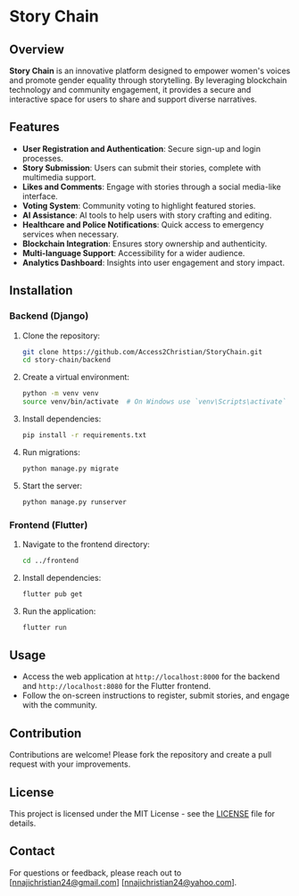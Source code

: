 
# Story Chain

## Overview
**Story Chain** is an innovative platform designed to empower women's voices and promote gender equality through storytelling. By leveraging blockchain technology and community engagement, it provides a secure and interactive space for users to share and support diverse narratives.

## Features
- **User Registration and Authentication**: Secure sign-up and login processes.
- **Story Submission**: Users can submit their stories, complete with multimedia support.
- **Likes and Comments**: Engage with stories through a social media-like interface.
- **Voting System**: Community voting to highlight featured stories.
- **AI Assistance**: AI tools to help users with story crafting and editing.
- **Healthcare and Police Notifications**: Quick access to emergency services when necessary.
- **Blockchain Integration**: Ensures story ownership and authenticity.
- **Multi-language Support**: Accessibility for a wider audience.
- **Analytics Dashboard**: Insights into user engagement and story impact.

## Installation

### Backend (Django)
1. Clone the repository:
   ```bash
   git clone https://github.com/Access2Christian/StoryChain.git
   cd story-chain/backend
   ```
2. Create a virtual environment:
   ```bash
   python -m venv venv
   source venv/bin/activate  # On Windows use `venv\Scripts\activate`
   ```
3. Install dependencies:
   ```bash
   pip install -r requirements.txt
   ```
4. Run migrations:
   ```bash
   python manage.py migrate
   ```
5. Start the server:
   ```bash
   python manage.py runserver
   ```

### Frontend (Flutter)
1. Navigate to the frontend directory:
   ```bash
   cd ../frontend
   ```
2. Install dependencies:
   ```bash
   flutter pub get
   ```
3. Run the application:
   ```bash
   flutter run
   ```

## Usage
- Access the web application at `http://localhost:8000` for the backend and `http://localhost:8080` for the Flutter frontend.
- Follow the on-screen instructions to register, submit stories, and engage with the community.

## Contribution
Contributions are welcome! Please fork the repository and create a pull request with your improvements.

## License
This project is licensed under the MIT License - see the [LICENSE](LICENSE) file for details.

## Contact
For questions or feedback, please reach out to [nnajichristian24@gmail.com] [nnajichristian24@yahoo.com].
